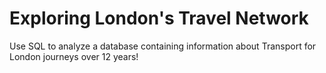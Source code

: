 # Exploring London's Travel Network
Use SQL to analyze a database containing information about Transport for London journeys over 12 years!
